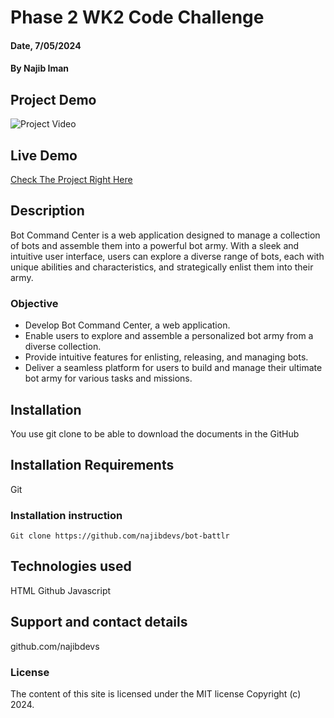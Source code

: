 # Phase 2 WK2 Code Challenge

#### Date, 7/05/2024

#### By Najib Iman

## Project Demo
![Project Video](bot-video.gif)



## Live Demo
[Check The Project Right Here](https://bot-battlr-tan.vercel.app/)

## Description
Bot Command Center is a web application designed to manage a collection of bots and assemble them into a powerful bot army. With a sleek and intuitive user interface, users can explore a diverse range of bots, each with unique abilities and characteristics, and strategically enlist them into their army.

### Objective
- Develop Bot Command Center, a web application.
- Enable users to explore and assemble a personalized bot army from a diverse collection.
- Provide intuitive features for enlisting, releasing, and managing bots.
- Deliver a seamless platform for users to build and manage their ultimate bot army for various tasks and missions.

## Installation
You use git clone to be able to download the documents in the GitHub

## Installation Requirements
Git

### Installation instruction
```
Git clone https://github.com/najibdevs/bot-battlr

```

## Technologies used
HTML
Github
Javascript

## Support and contact details
github.com/najibdevs

### License
The content of this site is licensed under the MIT license
Copyright (c) 2024.
